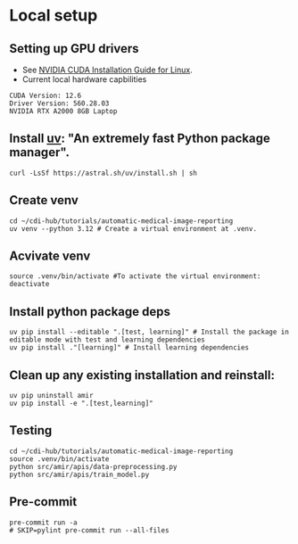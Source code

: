 # Local setup 

## Setting up GPU drivers
* See [NVIDIA CUDA Installation Guide for Linux](https://docs.nvidia.com/cuda/cuda-installation-guide-linux/).
* Current local hardware capbilities
```
CUDA Version: 12.6
Driver Version: 560.28.03      
NVIDIA RTX A2000 8GB Laptop
```

## Install [uv](https://github.com/astral-sh/uv): "An extremely fast Python package manager".
```
curl -LsSf https://astral.sh/uv/install.sh | sh
```

## Create venv
```
cd ~/cdi-hub/tutorials/automatic-medical-image-reporting
uv venv --python 3.12 # Create a virtual environment at .venv.
```

## Acvivate venv
```
source .venv/bin/activate #To activate the virtual environment:
deactivate
```

## Install python package deps
```
uv pip install --editable ".[test, learning]" # Install the package in editable mode with test and learning dependencies
uv pip install ."[learning]" # Install learning dependencies
```

## Clean up any existing installation and reinstall:
```
uv pip uninstall amir
uv pip install -e ".[test,learning]"
```

## Testing 
```
cd ~/cdi-hub/tutorials/automatic-medical-image-reporting
source .venv/bin/activate 
python src/amir/apis/data-preprocessing.py
python src/amir/apis/train_model.py
```

## Pre-commit
```
pre-commit run -a
# SKIP=pylint pre-commit run --all-files
```
